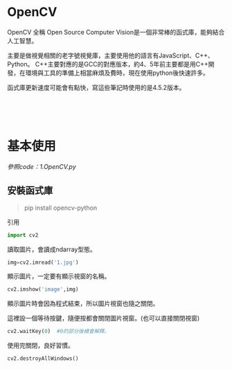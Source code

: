 # OpenCV

OpenCV 全稱 Open Source Computer Vision是一個非常棒的函式庫，能夠結合人工智慧。

主要是做視覺相關的老字號視覺庫，主要使用他的語言有JavaScript、C++、Python。
C++主要對應的是GCC的對應版本，約4、5年前主要都是用C++開發，在環境與工具的準備上相當麻煩及費時，現在使用python後快速許多。

函式庫更新速度可能會有點快，寫這些筆記時使用的是4.5.2版本。

<br/>
<br/>
<br/>

# 基本使用

_參照code：1.OpenCV.py_

## 安裝函式庫
> pip install opencv-python


引用
```python
import cv2
```

讀取圖片，會讀成ndarray型態。
```python
img=cv2.imread('1.jpg')
```

顯示圖片，一定要有顯示視窗的名稱。
```python
cv2.imshow('image',img) 
```

顯示圖片時會因為程式結束，所以圖片視窗也隨之關閉。

這裡設一個等待按鍵，隨便按都會關閉圖片視窗。(也可以直接關閉視窗)
```python
cv2.waitKey(0)  #0的部分後續會解釋。
```

使用完關閉，良好習慣。
```python
cv2.destroyAllWindows()
```